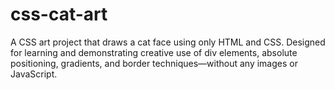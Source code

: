 # css-cat-art
A CSS art project that draws a cat face using only HTML and CSS. Designed for learning and demonstrating creative use of div elements, absolute positioning, gradients, and border techniques—without any images or JavaScript.
